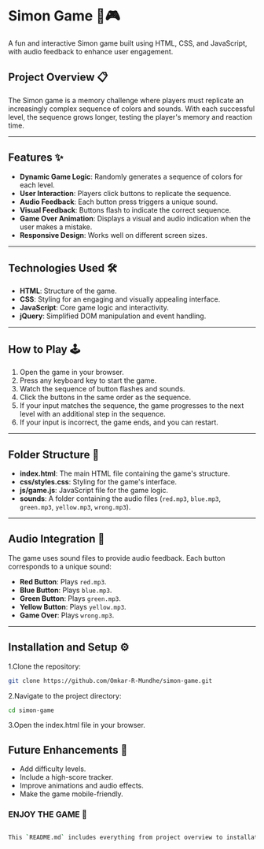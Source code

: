 # Simon Game 🎵🎮

A fun and interactive Simon game built using HTML, CSS, and JavaScript, with audio feedback to enhance user engagement.

## Project Overview 📋
The Simon game is a memory challenge where players must replicate an increasingly complex sequence of colors and sounds. With each successful level, the sequence grows longer, testing the player's memory and reaction time.

---

## Features ✨
- **Dynamic Game Logic**: Randomly generates a sequence of colors for each level.
- **User Interaction**: Players click buttons to replicate the sequence.
- **Audio Feedback**: Each button press triggers a unique sound.
- **Visual Feedback**: Buttons flash to indicate the correct sequence.
- **Game Over Animation**: Displays a visual and audio indication when the user makes a mistake.
- **Responsive Design**: Works well on different screen sizes.

---

## Technologies Used 🛠️
- **HTML**: Structure of the game.
- **CSS**: Styling for an engaging and visually appealing interface.
- **JavaScript**: Core game logic and interactivity.
- **jQuery**: Simplified DOM manipulation and event handling.

---

## How to Play 🕹️
1. Open the game in your browser.
2. Press any keyboard key to start the game.
3. Watch the sequence of button flashes and sounds.
4. Click the buttons in the same order as the sequence.
5. If your input matches the sequence, the game progresses to the next level with an additional step in the sequence.
6. If your input is incorrect, the game ends, and you can restart.

---

## Folder Structure 📂
- **index.html**: The main HTML file containing the game's structure.
- **css/styles.css**: Styling for the game's interface.
- **js/game.js**: JavaScript file for the game logic.
- **sounds**: A folder containing the audio files (`red.mp3`, `blue.mp3`, `green.mp3`, `yellow.mp3`, `wrong.mp3`).

---

## Audio Integration 🎵
The game uses sound files to provide audio feedback. Each button corresponds to a unique sound:
- **Red Button**: Plays `red.mp3`.
- **Blue Button**: Plays `blue.mp3`.
- **Green Button**: Plays `green.mp3`.
- **Yellow Button**: Plays `yellow.mp3`.
- **Game Over**: Plays `wrong.mp3`.

---

## Installation and Setup ⚙️
1.Clone the repository:
   ```bash
   git clone https://github.com/Omkar-R-Mundhe/simon-game.git
   ```
 2.Navigate to the project directory:
 ```bash
 cd simon-game
 ```
3.Open the index.html file in your browser.

## Future Enhancements 🚀
- Add difficulty levels.
- Include a high-score tracker.
- Improve animations and audio effects.
- Make the game mobile-friendly.

### ENJOY THE GAME 🎉
```bash 

This `README.md` includes everything from project overview to installation instructions and future enhancements, making it complete and professional. Let me know if you'd like to tweak it further!
```